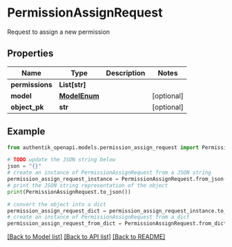 # PermissionAssignRequest

Request to assign a new permission

## Properties

Name | Type | Description | Notes
------------ | ------------- | ------------- | -------------
**permissions** | **List[str]** |  | 
**model** | [**ModelEnum**](ModelEnum.md) |  | [optional] 
**object_pk** | **str** |  | [optional] 

## Example

```python
from authentik_openapi.models.permission_assign_request import PermissionAssignRequest

# TODO update the JSON string below
json = "{}"
# create an instance of PermissionAssignRequest from a JSON string
permission_assign_request_instance = PermissionAssignRequest.from_json(json)
# print the JSON string representation of the object
print(PermissionAssignRequest.to_json())

# convert the object into a dict
permission_assign_request_dict = permission_assign_request_instance.to_dict()
# create an instance of PermissionAssignRequest from a dict
permission_assign_request_from_dict = PermissionAssignRequest.from_dict(permission_assign_request_dict)
```
[[Back to Model list]](../README.md#documentation-for-models) [[Back to API list]](../README.md#documentation-for-api-endpoints) [[Back to README]](../README.md)


